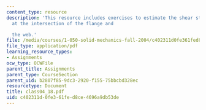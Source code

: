 ```yaml
---
content_type: resource
description: 'This resource includes exercises to estimate the shear stress acting
  at the intersection of the flange and

  the web.'
file: /media/courses/1-050-solid-mechanics-fall-2004/c402311d0fe361fed8ce4696a9db53de_class04_18.pdf
file_type: application/pdf
learning_resource_types:
- Assignments
ocw_type: OCWFile
parent_title: Assignments
parent_type: CourseSection
parent_uid: b2807f85-9dc3-2920-f155-75bbcbd328ec
resourcetype: Document
title: class04_18.pdf
uid: c402311d-0fe3-61fe-d8ce-4696a9db53de
---
```

